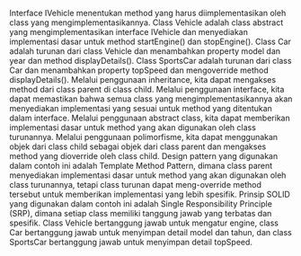 Interface IVehicle menentukan method yang harus diimplementasikan oleh class yang mengimplementasikannya.
Class Vehicle adalah class abstract yang mengimplementasikan interface IVehicle dan menyediakan implementasi dasar untuk method startEngine() dan stopEngine().
Class Car adalah turunan dari class Vehicle dan menambahkan property model dan year dan method displayDetails().
Class SportsCar adalah turunan dari class Car dan menambahkan property topSpeed dan mengoverride method displayDetails().
Melalui penggunaan inheritance, kita dapat mengakses method dari class parent di class child.
Melalui penggunaan interface, kita dapat memastikan bahwa semua class yang mengimplementasikannya akan menyediakan implementasi yang sesuai untuk method yang ditentukan dalam interface.
Melalui penggunaan abstract class, kita dapat memberikan implementasi dasar untuk method yang akan digunakan oleh class turunannya.
Melalui penggunaan polimorfisme, kita dapat menggunakan objek dari class child sebagai objek dari class parent dan mengakses method yang dioverride oleh class child.
Design pattern yang digunakan dalam contoh ini adalah Template Method Pattern, dimana class parent menyediakan implementasi dasar untuk method yang akan digunakan oleh class turunannya, tetapi class turunan dapat meng-override method tersebut untuk memberikan implementasi yang lebih spesifik.
Prinsip SOLID yang digunakan dalam contoh ini adalah Single Responsibility Principle (SRP), dimana setiap class memiliki tanggung jawab yang terbatas dan spesifik. Class Vehicle bertanggung jawab untuk mengatur engine, class Car bertanggung jawab untuk menyimpan detail model dan tahun, dan class SportsCar bertanggung jawab untuk menyimpan detail topSpeed.